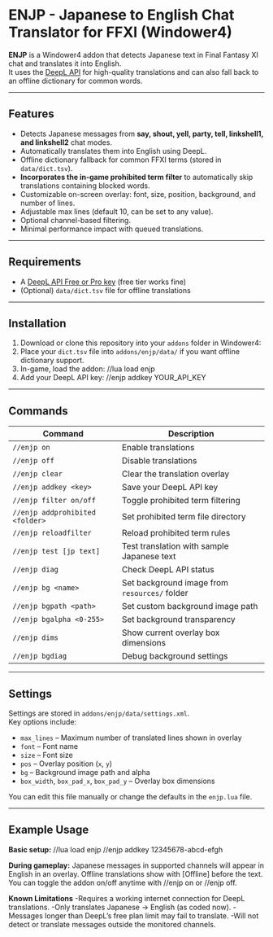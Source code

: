 # ENJP - Japanese to English Chat Translator for FFXI (Windower4)

**ENJP** is a Windower4 addon that detects Japanese text in Final Fantasy XI chat and translates it into English.  
It uses the [DeepL API](https://www.deepl.com/pro-api) for high-quality translations and can also fall back to an offline dictionary for common words.

---

## Features

- Detects Japanese messages from **say, shout, yell, party, tell, linkshell1, and linkshell2** chat modes.
- Automatically translates them into English using DeepL.
- Offline dictionary fallback for common FFXI terms (stored in `data/dict.tsv`).
- **Incorporates the in-game prohibited term filter** to automatically skip translations containing blocked words.
- Customizable on-screen overlay: font, size, position, background, and number of lines.
- Adjustable max lines (default 10, can be set to any value).
- Optional channel-based filtering.
- Minimal performance impact with queued translations.

---

## Requirements

- A [DeepL API Free or Pro key](https://www.deepl.com/pro-api) (free tier works fine)
- (Optional) `data/dict.tsv` file for offline translations

---

## Installation

1. Download or clone this repository into your `addons` folder in Windower4:
2. Place your `dict.tsv` file into `addons/enjp/data/` if you want offline dictionary support.
3. In-game, load the addon:
//lua load enjp
4. Add your DeepL API key:
//enjp addkey YOUR_API_KEY

---

## Commands

| Command | Description |
|---------|-------------|
| `//enjp on` | Enable translations |
| `//enjp off` | Disable translations |
| `//enjp clear` | Clear the translation overlay |
| `//enjp addkey <key>` | Save your DeepL API key |
| `//enjp filter on/off` | Toggle prohibited term filtering |
| `//enjp addprohibited <folder>` | Set prohibited term file directory |
| `//enjp reloadfilter` | Reload prohibited term rules |
| `//enjp test [jp text]` | Test translation with sample Japanese text |
| `//enjp diag` | Check DeepL API status |
| `//enjp bg <name>` | Set background image from `resources/` folder |
| `//enjp bgpath <path>` | Set custom background image path |
| `//enjp bgalpha <0-255>` | Set background transparency |
| `//enjp dims` | Show current overlay box dimensions |
| `//enjp bgdiag` | Debug background settings |

---

## Settings

Settings are stored in `addons/enjp/data/settings.xml`.  
Key options include:

- `max_lines` – Maximum number of translated lines shown in overlay  
- `font` – Font name  
- `size` – Font size  
- `pos` – Overlay position (`x`, `y`)  
- `bg` – Background image path and alpha  
- `box_width`, `box_pad_x`, `box_pad_y` – Overlay box dimensions  

You can edit this file manually or change the defaults in the `enjp.lua` file.

---

## Example Usage

**Basic setup:**
//lua load enjp
//enjp addkey 12345678-abcd-efgh

**During gameplay:**
Japanese messages in supported channels will appear in English in an overlay.
Offline translations show with [Offline] before the text.
You can toggle the addon on/off anytime with //enjp on or //enjp off.


**Known Limitations**
-Requires a working internet connection for DeepL translations.
-Only translates Japanese → English (as coded now).
-Messages longer than DeepL’s free plan limit may fail to translate.
-Will not detect or translate messages outside the monitored channels.
